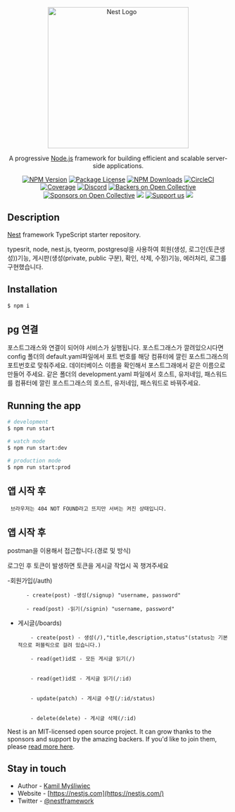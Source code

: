 <p align="center">
  <a href="http://nestjs.com/" target="blank"><img src="https://nestjs.com/img/logo_text.svg" width="320" alt="Nest Logo" /></a>
</p>

[circleci-image]: https://img.shields.io/circleci/build/github/nestjs/nest/master?token=abc123def456
[circleci-url]: https://circleci.com/gh/nestjs/nest

  <p align="center">A progressive <a href="http://nodejs.org" target="_blank">Node.js</a> framework for building efficient and scalable server-side applications.</p>
    <p align="center">
<a href="https://www.npmjs.com/~nestjscore" target="_blank"><img src="https://img.shields.io/npm/v/@nestjs/core.svg" alt="NPM Version" /></a>
<a href="https://www.npmjs.com/~nestjscore" target="_blank"><img src="https://img.shields.io/npm/l/@nestjs/core.svg" alt="Package License" /></a>
<a href="https://www.npmjs.com/~nestjscore" target="_blank"><img src="https://img.shields.io/npm/dm/@nestjs/common.svg" alt="NPM Downloads" /></a>
<a href="https://circleci.com/gh/nestjs/nest" target="_blank"><img src="https://img.shields.io/circleci/build/github/nestjs/nest/master" alt="CircleCI" /></a>
<a href="https://coveralls.io/github/nestjs/nest?branch=master" target="_blank"><img src="https://coveralls.io/repos/github/nestjs/nest/badge.svg?branch=master#9" alt="Coverage" /></a>
<a href="https://discord.gg/G7Qnnhy" target="_blank"><img src="https://img.shields.io/badge/discord-online-brightgreen.svg" alt="Discord"/></a>
<a href="https://opencollective.com/nest#backer" target="_blank"><img src="https://opencollective.com/nest/backers/badge.svg" alt="Backers on Open Collective" /></a>
<a href="https://opencollective.com/nest#sponsor" target="_blank"><img src="https://opencollective.com/nest/sponsors/badge.svg" alt="Sponsors on Open Collective" /></a>
  <a href="https://paypal.me/kamilmysliwiec" target="_blank"><img src="https://img.shields.io/badge/Donate-PayPal-ff3f59.svg"/></a>
    <a href="https://opencollective.com/nest#sponsor"  target="_blank"><img src="https://img.shields.io/badge/Support%20us-Open%20Collective-41B883.svg" alt="Support us"></a>
  <a href="https://twitter.com/nestframework" target="_blank"><img src="https://img.shields.io/twitter/follow/nestframework.svg?style=social&label=Follow"></a>
</p>
  <!--[![Backers on Open Collective](https://opencollective.com/nest/backers/badge.svg)](https://opencollective.com/nest#backer)
  [![Sponsors on Open Collective](https://opencollective.com/nest/sponsors/badge.svg)](https://opencollective.com/nest#sponsor)-->

## Description

[Nest](https://github.com/nestjs/nest) framework TypeScript starter repository.



typesrit, node, nest.js, tyeorm, postgresql을 사용하여 회원(생성, 로그인(토큰생성))기능, 게시판(생성(private, public 구분), 확인, 삭제, 수정)기능, 에러처리, 로그를 구현했습니다.

## Installation

```bash
$ npm i
```
## pg 연결
포스트그래스와 연결이 되어야 서비스가 실행됩니다.
포스트그래스가 깔려있으시다면 
config 폴더의 default.yaml파일에서 포트 번호를 해당 컴퓨터에 깔린 포스트그래스의 포트번호로 맞춰주세요. 
데이터베이스 이름을 확인해서 포스트그래에서 같은 이름으로 만들어 주세요.
같은 폴더의 development.yaml 파일에서 호스트, 유저네임, 패스워드를 컴퓨터에 깔린 포스트그래스의 호스트, 유저네임, 패스워드로 바꿔주세요.



## Running the app

```bash
# development
$ npm run start

# watch mode
$ npm run start:dev

# production mode
$ npm run start:prod
```

## 앱 시작 후
```브라우저에서 localhost:4000으로 들어갈것
 브라우저는 404 NOT FOUND라고 뜨지만 서버는 켜진 상태입니다.

```
## 앱 시작 후
postman을 이용해서 접근합니다.(경로 및 방식) 

로그인 후 토큰이 발생하면 토큰을 게시글 작업시 꼭 챙겨주세요


-회원가입(/auth) 

          - create(post) -생성(/signup) "username, password"

          - read(post) -읽기(/signin) "username, password"


- 게시글(/boards)  

          - create(post) - 생성(/),"title,description,status"(status는 기본적으로 퍼블릭으로 걸려 있습니다.)

          - read(get)id로 - 모든 게시글 읽기(/)


          - read(get)id로 - 게시글 읽기(/:id)


          - update(patch) - 게시글 수정(/:id/status)


          - delete(delete) - 게시글 삭제(/:id)


Nest is an MIT-licensed open source project. It can grow thanks to the sponsors and support by the amazing backers. If you'd like to join them, please [read more here](https://docs.nestjs.com/support).

## Stay in touch

- Author - [Kamil Myśliwiec](https://kamilmysliwiec.com)
- Website - [https://nestjs.com](https://nestjs.com/)
- Twitter - [@nestframework](https://twitter.com/nestframework)





